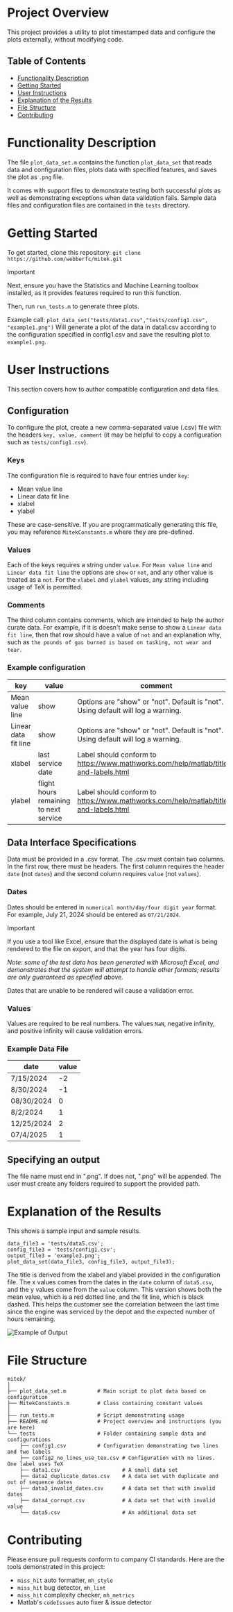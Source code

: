 # Project Overview
This project provides a utility to plot timestamped data and configure the plots externally, without modifying code.

## Table of Contents
- [Functionality Description](#functionality-description)
- [Getting Started](#getting-started)
- [User Instructions](#user-instructions)
- [Explanation of the Results](#explanation-of-the-results)
- [File Structure](#file-structure)
- [Contributing](#contributing)

<a name="functionality-description"/></a>
# Functionality Description

The file `plot_data_set.m` contains the function `plot_data_set` that reads data and configuration files, plots data with specified features, and saves the plot as `.png` file.

It comes with support files to demonstrate testing both successful plots as well as demonstrating exceptions when data validation fails. Sample data files and configuration files are contained in the `tests` directory.

<a name="getting-started"></a>
# Getting Started

To get started, clone this repository:
`git clone https://github.com/webberfc/mitek.git`

> [!IMPORTANT]  
> Next, ensure you have the Statistics and Machine Learning toolbox installed, as it provides features required to run this function.

Then, run `run_tests.m` to generate three plots. 

Example call:
`plot_data_set("tests/data1.csv","tests/config1.csv", "example1.png")`
Will generate a plot of the data in data1.csv according to the
configuration specified in config1.csv and save the resulting plot to
`example1.png`.

<a name="user-instructions"></a>
# User Instructions  

This section covers how to author compatible configuration and data files.

## Configuration
To configure the plot, create a new comma-separated value (.csv) file with the headers `key, value, comment` (it may be helpful to copy a configuration such as `tests/config1.csv`).

### Keys
The configuration file is required to have four entries under `key`:
* Mean value line
* Linear data fit line
* xlabel
* ylabel

These are case-sensitive. If you are programmatically generating this file, you may reference `MitekConstants.m` where they are pre-defined.

### Values
Each of the keys requires a string under `value`. For `Mean value line` and `Linear data fit line` the options are `show` or `not`, and any other value is treated as a `not`. For the `xlabel` and `ylabel` values, any string including usage of TeX is permitted.

### Comments
The third column contains comments, which are intended to help the author curate data. For example, if it is doesn't make sense to show a `Linear data fit line`, then that row should have a value of `not` and an explanation why, such as `the pounds of gas burned is based on tasking, not wear and tear`.

### Example configuration
<html xmlns:v="urn:schemas-microsoft-com:vml"
xmlns:o="urn:schemas-microsoft-com:office:office"
xmlns:x="urn:schemas-microsoft-com:office:excel"
xmlns="http://www.w3.org/TR/REC-html40">

<head>

<meta name=ProgId content=Excel.Sheet>
<meta name=Generator content="Microsoft Excel 15">
<link id=Main-File rel=Main-File
href="file:///C:/Users/dev/AppData/Local/Temp/msohtmlclip1/01/clip.htm">
<link rel=File-List
href="file:///C:/Users/dev/AppData/Local/Temp/msohtmlclip1/01/clip_filelist.xml">
</head>

<body link="#467886" vlink="#96607D">

key | value | comment
-- | -- | --
Mean value line | show | Options are "show" or "not". Default is   "not". Using default will log a warning.
Linear data fit line | show | Options are "show" or "not". Default is   "not". Using default will log a warning.
xlabel | last service date | Label should conform to   https://www.mathworks.com/help/matlab/titles-and-labels.html
ylabel | flight hours remaining to next service | Label should conform to   https://www.mathworks.com/help/matlab/titles-and-labels.html

</body>
</html>

## Data Interface Specifications
Data must be provided in a .csv format. The .csv must contain two columns. In the first row, there must be headers. The first column requires the header `date` (not `dates`) and the second column requires `value` (not `values`). 

### Dates
Dates should be entered in `numerical month/day/four digit year` format.
For example, July 21, 2024 should be entered as `07/21/2024`.

> [!IMPORTANT]
> If you use a tool like Excel, ensure that the displayed date is what is being rendered to the file on export, and that the year has four digits.

_Note: some of the test data has been generated with Microsoft Excel, and demonstrates that the system will attempt to handle other formats; results are only guaranteed as specified above._

Dates that are unable to be rendered will cause a validation error.

### Values
Values are required to be real numbers. The values `NaN`, negative infinity, and positive infinity will cause validation errors.

### Example Data File

<html xmlns:v="urn:schemas-microsoft-com:vml"
xmlns:o="urn:schemas-microsoft-com:office:office"
xmlns:x="urn:schemas-microsoft-com:office:excel"
xmlns="http://www.w3.org/TR/REC-html40">

<head>
<meta name=ProgId content=Excel.Sheet>
<meta name=Generator content="Microsoft Excel 15">
<link id=Main-File rel=Main-File
href="file:///C:/Users/dev/AppData/Local/Temp/msohtmlclip1/01/clip.htm">
<link rel=File-List
href="file:///C:/Users/dev/AppData/Local/Temp/msohtmlclip1/01/clip_filelist.xml">
</head>
<body link="#467886" vlink="#96607D">

date | value
-- | --
7/15/2024 | -2
8/30/2024 | -1
08/30/2024 | 0
8/2/2024 | 1
12/25/2024 | 2
07/4/2025 | 1
</body></html>

## Specifying an output
The file name must end in ".png". If does not, ".png" will be appended. The user must create any folders required to support the provided path.

<a name="explanation-of-the-results"></a>
# Explanation of the Results

This shows a sample input and sample results.
```
data_file3 = 'tests/data5.csv';
config_file3 = 'tests/config1.csv';
output_file3 = 'example3.png';
plot_data_set(data_file3, config_file3, output_file3);
```

The title is derived from the xlabel and ylabel provided in the configuration
file. The x values comes from the dates in the `date` column of `data5.csv`,
and the y values come from the `value` column. This version shows both
the mean value, which is a red dotted line, and the fit line, which is
black dashed. This helps the customer see the correlation between the last
time since the engine was serviced by the depot and the expected number of
hours remaining.

![Example of Output](https://github.com/webberfc/mitek/blob/main/example3.png)

<a name="file-structure"></a>
# File Structure

``` ~bash
mitek/
│
├── plot_data_set.m          # Main script to plot data based on configuration
├── MitekConstants.m         # Class containing constant values
│
├── run_tests.m              # Script demonstrating usage
├── README.md                # Project overview and instructions (you are here)
└── tests                    # Folder containing sample data and configurations
    ├── config1.csv          # Configuration demonstrating two lines and two labels
    ├── config2_no_lines_use_tex.csv # Configuration with no lines. One label uses TeX
    ├── data1.csv                    # A small data set
    ├── data2_duplicate_dates.csv    # A data set with duplicate and out of sequence dates
    ├── data3_invalid_dates.csv      # A data set that with invalid dates
    ├── data4_corrupt.csv            # A data set that with invalid value
    └── data5.csv                    # An additional data set
```

<a name="contributing"></a>
# Contributing

Please ensure pull requests conform to company CI standards.
Here are the tools demonstrated in this project:
- `miss_hit` auto formatter, `mh_style`
- `miss_hit` bug detector, `mh_lint`
- `miss_hit` complexity checker, `mh_metrics`
- Matlab's `codeIssues` auto fixer & issue detector

